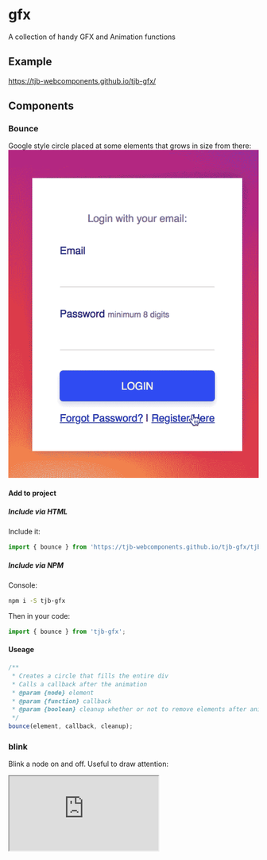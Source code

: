 # gfx

A collection of handy GFX and Animation functions

## Example

https://tjb-webcomponents.github.io/tjb-gfx/

## Components

### Bounce

Google style circle placed at some elements that grows in size from there:  
[![Bounce Example](/gifs/bounce.gif)](https://tjb-webcomponents.github.io/tjb-gfx/#bounce)

#### Add to project

##### Include via HTML

Include it:

```JavaScript
import { bounce } from 'https://tjb-webcomponents.github.io/tjb-gfx/tjb-gfx.min.js'
```

##### Include via NPM

Console:

```bash
npm i -S tjb-gfx
```

Then in your code:

```JavaScript
import { bounce } from 'tjb-gfx';
```

#### Useage

```JavaScript
/**
 * Creates a circle that fills the entire div
 * Calls a callback after the animation
 * @param {node} element
 * @param {function} callback
 * @param {boolean} cleanup whether or not to remove elements after animation
 */
bounce(element, callback, cleanup);
```

### blink

Blink a node on and off. Useful to draw attention:

<iframe src="https://tjb-webcomponents.github.io/tjb-gfx/#blink">  
https://tjb-webcomponents.github.io/tjb-gfx/#blink

#### Add to project

##### Include via HTML

Include it:

```JavaScript
import { blink } from 'https://tjb-webcomponents.github.io/tjb-gfx/tjb-gfx.min.js'
```

##### Include via NPM

Console:

```bash
npm i -S tjb-gfx
```

Then in your code:

```JavaScript
import { blink } from 'tjb-gfx';
```

#### Useage

```JavaScript
/**
 * Creates a circle that fills the entire div
 * Calls a callback after the animation
 * @param {node} element
 * @param {function} callback
 * @param {boolean} cleanup whether or not to remove elements after animation
 */
blink(element, callback, cleanup);
```

### shake

Shake a node on and off. Useful to draw attention:

<iframe src="https://tjb-webcomponents.github.io/tjb-gfx/#shake">  
https://tjb-webcomponents.github.io/tjb-gfx/#shake

#### Add to project

##### Include via HTML

Include it:

```JavaScript
import { shake } from 'https://tjb-webcomponents.github.io/tjb-gfx/tjb-gfx.min.js'
```

##### Include via NPM

Console:

```bash
npm i -S tjb-gfx
```

Then in your code:

```JavaScript
import { shake } from 'tjb-gfx';
```

#### Useage

```JavaScript
html`
<style>
  ${shake}
</style>
`
```

# Enjoy

[![Typewriter Gif](https://tjb-webcomponents.github.io/html-template-string/typewriter.gif)](http://thibaultjanbeyer.com/)
